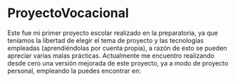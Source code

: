 # ProyectoVocacional
Este fue mi primer proyecto escolar realizado en la preparatoria, ya que teníamos la libertad de elegir el tema de proyecto y las tecnologías empleadas (aprendiéndolas por cuenta propia), a razón de esto se pueden apreciar varias malas prácticas. Actualmente me encuentro realizando desde cero una versión mejorada de este proyecto, ya a modo de proyecto personal, empleando la puedes encontrar en: 
